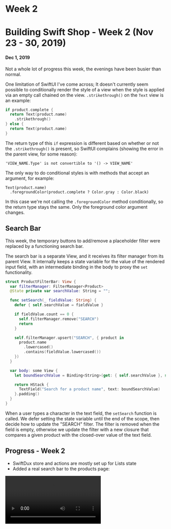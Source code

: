 # Week 2

# Building Swift Shop - Week 2 (Nov 23 - 30, 2019)

#### Dec 1, 2019

Not a whole lot of progress this week, the evenings have been busier than normal.

One limitation of SwiftUI I've come across; It doesn't currently seem possible to conditionally render the style of a view when the style is applied via an empty call chained on the view. `.strikethrough()` on the `Text` view is an example:

```swift
if product.complete {
  return Text(product.name)
    .strikethrough()
} else {
  return Text(product.name)
}
```

The return type of this `if` expression is different based on whether or not the `.strikethrough()` is present, so SwiftUI complains (showing the error in the parent view, for some reason):

```
'VIEW_NAME.Type' is not convertible to '() -> VIEW_NAME'
```

The only way to do conditional styles is with methods that accept an argument, for example:

    Text(product.name)
      .foregroundColor(product.complete ? Color.gray : Color.black)

In this case we're not calling the `.foregroundColor` method conditionally, so the return type stays the same. Only the foreground color argument changes.

## Search Bar

This week, the temporary buttons to add/remove a placeholder filter were replaced by a functioning search bar.

The search bar is a separate View, and it receives its filter manager from its parent View. It internally keeps a state variable for the value of the rendered input field, with an intermediate binding in the body to proxy the `set` functionality.

```swift
struct ProductFilterBar: View {
  var filterManager: FilterManager<Product>
  @State private var searchValue: String = "";

  func setSearch(_ fieldValue: String) {
    defer { self.searchValue = fieldValue }

    if fieldValue.count == 0 {
      self.filterManager.remove("SEARCH")
      return
    }

    self.filterManager.upsert("SEARCH", { product in
      product.name
        .lowercased()
        .contains(fieldValue.lowercased())
    })
  }

  var body: some View {
    let boundSearchValue = Binding<String>(get: { self.searchValue }, set: self.setSearch)

    return HStack {
      TextField("Search for a product name", text: boundSearchValue)
    }.padding()
  }
}
```

When a user types a character in the text field, the `setSearch` function is called. We defer setting the state variable until the end of the scope, then decide how to update the "SEARCH" filter. The filter is removed when the field is empty, otherwise we update the filter with a new closure that compares a given product with the closed-over value of the text field.

## Progress - Week 2

- SwiftDux store and actions are mostly set up for Lists state
- Added a real search bar to the products page:

<video controls alt="Week 2 Progress Video">
  <source src="https://giant.gfycat.com/ClassicSoupyBallpython.mp4" type="video/mp4" />
</video>
